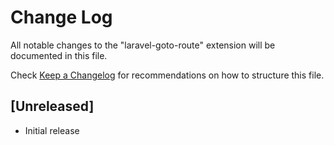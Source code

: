 # Change Log

All notable changes to the "laravel-goto-route" extension will be documented in this file.

Check [Keep a Changelog](http://keepachangelog.com/) for recommendations on how to structure this file.

## [Unreleased]

- Initial release